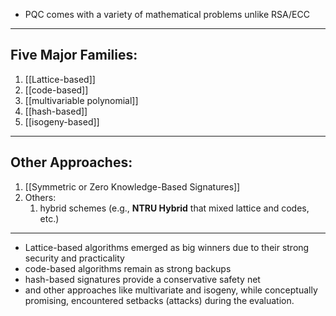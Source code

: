 - PQC comes with a variety of mathematical problems unlike RSA/ECC

---
## Five Major Families:

1. [[Lattice-based]]
2. [[code-based]]
3. [[multivariable polynomial]]
4. [[hash-based]]
5. [[isogeny-based]]

---
## Other Approaches:

1. [[Symmetric or Zero Knowledge-Based Signatures]]
2. Others:
	1. hybrid schemes (e.g., **NTRU Hybrid** that mixed lattice and codes, etc.)

---

- Lattice-based algorithms emerged as big winners due to their strong security and practicality
- code-based algorithms remain as strong backups
- hash-based signatures provide a conservative safety net
- and other approaches like multivariate and isogeny, while conceptually promising, encountered setbacks (attacks) during the evaluation.
